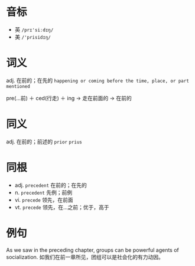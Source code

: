 # 音标

- 英 `/prɪ'siːdɪŋ/`
- 美 `/'prisidɪŋ/`

# 词义

adj. 在前的；在先的
`happening or coming before the time, place, or part mentioned`



pre(…前) ＋ ced(行走) ＋ ing → 走在前面的 → 在前的

# 同义

adj. 在前的；前述的
`prior` `prius`

# 同根

- adj. `precedent` 在前的；在先的
- n. `precedent` 先例；前例
- vi. `precede` 领先，在前面
- vt. `precede` 领先，在…之前；优于，高于

# 例句

As we saw in the preceding chapter, groups can be powerful agents of socialization.
如我们在前一章所见，团组可以是社会化的有力动因。


